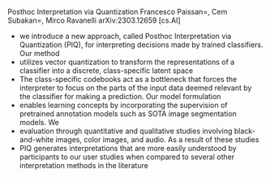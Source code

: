 Posthoc Interpretation via Quantization
Francesco Paissan=, Cem Subakan=, Mirco Ravanelli
arXiv:2303.12659 [cs.AI]

* we introduce a new approach, called Posthoc Interpretation via Quantization
  (PIQ), for interpreting decisions made by trained classifiers. Our method
* utilizes vector quantization to
  transform the representations of a classifier
  into a discrete, class-specific latent space
* The class-specific codebooks act as a bottleneck that
  forces the interpreter to focus on the parts of the input data deemed
  relevant by the classifier for making a prediction. Our model formulation
* enables learning concepts by incorporating the supervision of pretrained
  annotation models such as SOTA image segmentation models. We
* evaluation through quantitative and qualitative studies involving
  black-and-white images, color images, and audio. As a result of these studies
* PIQ generates interpretations that are
  more easily understood by participants to our user studies when
  compared to several other interpretation methods in the literature

